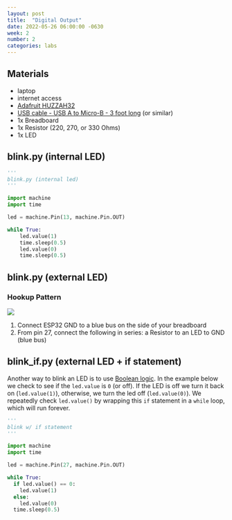 ```yaml
---
layout: post
title:  "Digital Output"
date: 2022-05-26 06:00:00 -0630
week: 2
number: 2
categories: labs
---
```


## Materials

* laptop
* internet access
* [Adafruit HUZZAH32](https://www.adafruit.com/product/3591)
* [USB cable - USB A to Micro-B - 3 foot long](https://www.adafruit.com/product/592) (or similar)
* 1x Breadboard
* 1x Resistor (220, 270, or 330 Ohms)
* 1x LED


## blink.py (internal LED)

```python
'''
blink.py (internal led)
'''

import machine
import time

led = machine.Pin(13, machine.Pin.OUT)

while True:
    led.value(1)
    time.sleep(0.5)
    led.value(0)
    time.sleep(0.5)

```


## blink.py (external LED)

### Hookup Pattern

![]({{site.url}}/assets/imgs/fritzing/blink_external_led.png)

1. Connect ESP32 GND to a blue bus on the side of your breadboard
2. From pin 27, connect the following in series: a Resistor to an LED to GND (blue bus)


## blink_if.py (external LED + if statement)

Another way to blink an LED is to use [Boolean logic](https://en.wikipedia.org/wiki/Boolean_algebra). In the example below we check to see if the `led.value` is `0` (or off). If the LED is off we turn it back on (`led.value(1)`), otherwise, we turn the led off (`led.value(0)`). We repeatedly check `led.value()` by wrapping this `if` statement in a `while` loop, which will run forever.

```python
'''
blink w/ if statement
'''

import machine
import time

led = machine.Pin(27, machine.Pin.OUT)

while True:
  if led.value() == 0:
    led.value(1)
  else:
    led.value(0)
  time.sleep(0.5)
```

